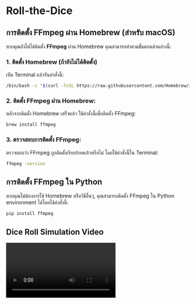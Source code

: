 # Roll-the-Dice

## การติดตั้ง FFmpeg ผ่าน Homebrew (สำหรับ macOS)

หากคุณยังไม่ได้ติดตั้ง **FFmpeg** ผ่าน Homebrew คุณสามารถทำตามขั้นตอนด้านล่างนี้:

### 1. ติดตั้ง Homebrew (ถ้ายังไม่ได้ติดตั้ง)
เปิด Terminal แล้วรันคำสั่งนี้:
```bash
/bin/bash -c "$(curl -fsSL https://raw.githubusercontent.com/Homebrew/install/HEAD/install.sh)"
```
### 2. ติดตั้ง FFmpeg ผ่าน Homebrew:
หลังจากติดตั้ง Homebrew เสร็จแล้ว ใช้คำสั่งนี้เพื่อติดตั้ง FFmpeg:
```bash
brew install ffmpeg
```
### 3. ตรวจสอบการติดตั้ง FFmpeg:
ตรวจสอบว่า FFmpeg ถูกติดตั้งเรียบร้อยแล้วหรือไม่ โดยใช้คำสั่งนี้ใน Terminal:
```bash
ffmpeg -version
```
## การติดตั้ง FFmpeg ใน Python

หากคุณไม่ต้องการใช้ Homebrew หรือวิธีอื่นๆ, คุณสามารถติดตั้ง FFmpeg ใน Python environment ได้โดยใช้คำสั่งนี้:
```bash
pip install ffmpeg
```
## Dice Roll Simulation Video

![Dice Roll Simulation](https://github.com/your-username/your-repo-name/blob/main/dice_rolls_simulation.mp4)

